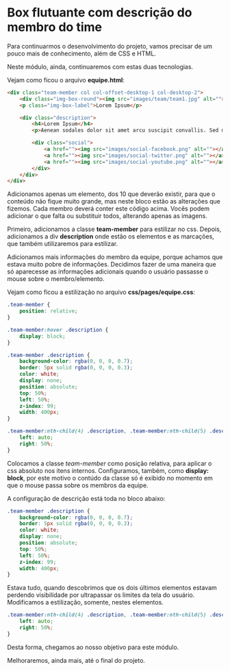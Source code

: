 # Box flutuante com descrição do membro do time

Para continuarmos o desenvolvimento do projeto, vamos precisar de um pouco mais de conhecimento, além de CSS e HTML.

Neste módulo, ainda, continuaremos com estas duas tecnologias.

Vejam como ficou o arquivo **equipe.html**:

```html
<div class="team-member col col-offset-desktop-1 col-desktop-2">
    <div class="img-box-round"><img src="images/team/team1.jpg" alt=""></div>
    <p class="img-box-label">Lorem Ipsum</p>

    <div class="description">
        <h4>Lorem Ipsum</h4>
        <p>Aenean sodales dolor sit amet arcu suscipit convallis. Sed malesuada maximus finibus. Fusce ac dignissim dui. Aenean commodo, nulla vel maximus dictum</p>

        <div class="social">
            <a href=""><img src="images/social-facebook.png" alt=""></a>
            <a href=""><img src="images/social-twitter.png" alt=""></a>
            <a href=""><img src="images/social-youtube.png" alt=""></a>
        </div>
    </div>
</div>
```

Adicionamos apenas um elemento, dos 10 que deverão existir, para que o conteúdo não fique muito grande, mas neste bloco estão as alterações que fizemos. Cada membro deverá conter este código acima. Vocês podem adicionar o que falta ou substituir todos, alterando apenas as imagens.

Primeiro, adicionamos a classe **team-member** para estilizar no css. Depois, adicionamos a div **description** onde estão os elementos e as marcações, que também utilizaremos para estilizar.

Adicionamos mais informações do membro da equipe, porque achamos que estava muito pobre de informações. Decidimos fazer de uma maneira que só aparecesse as informações adicionais quando o usuário passasse o mouse sobre o membro/elemento.

Vejam como ficou a estilização no arquivo **css/pages/equipe.css**:

```css
.team-member {
    position: relative;
}

.team-member:hover .description {
    display: block;
}

.team-member .description {
    background-color: rgba(0, 0, 0, 0.7);
    border: 5px solid rgba(0, 0, 0, 0.3);
    color: white;
    display: none;
    position: absolute;
    top: 50%;
    left: 50%;
    z-index: 99;
    width: 400px;
}

.team-member:nth-child(4) .description, .team-member:nth-child(5) .description {
    left: auto;
    right: 50%;
}
```

Colocamos a classe *team-member* como posição relativa, para aplicar o css absoluto nos itens internos. Configuramos, também, como **display: block**, por este motivo o contúdo da classe só é exibido no momento em que o mouse passa sobre os membros da equipe.

A configuração de descrição está toda no bloco abaixo:

```css
.team-member .description {
    background-color: rgba(0, 0, 0, 0.7);
    border: 5px solid rgba(0, 0, 0, 0.3);
    color: white;
    display: none;
    position: absolute;
    top: 50%;
    left: 50%;
    z-index: 99;
    width: 400px;
}
```

Estava tudo, quando descobrimos que os dois últimos elementos estavam perdendo visibilidade por ultrapassar os limites da tela do usuário. Modificamos a estilização, somente, nestes elementos.

```css
.team-member:nth-child(4) .description, .team-member:nth-child(5) .description {
    left: auto;
    right: 50%;
}
```

Desta forma, chegamos ao nosso objetivo para este módulo.

Melhoraremos, ainda mais, até o final do projeto.